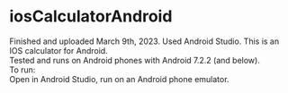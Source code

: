 # iosCalculatorAndroid
Finished and uploaded March 9th, 2023. Used Android Studio. This is an IOS calculator for Android. <br />
Tested and runs on Android phones with Android 7.2.2 (and below). <br />
To run: <br />
Open in Android Studio, run on an Android phone emulator. <br />
